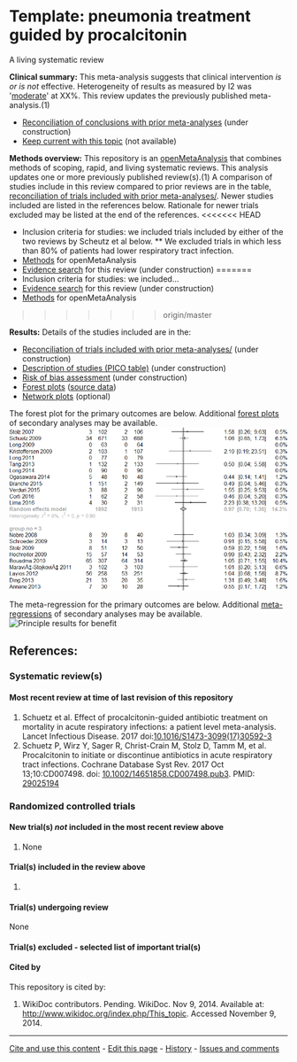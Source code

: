 Template: pneumonia treatment guided by procalcitonin
============================================
A living systematic review

**Clinical summary:** This meta-analysis suggests that clinical intervention *is or is not* effective. Heterogeneity of results as measured by I2 was '[moderate](http://handbook.cochrane.org/chapter_9/9_5_2_identifying_and_measuring_heterogeneity.htm)' at XX%. This review updates the previously published meta-analysis.(1)

* [Reconciliation of conclusions with prior meta-analyses](files/reconciliation-tables/Reconciliation%20of%20conclusions.pdf) (under construction)
* [Keep current with this topic](files/searching/Keep-up.md) (not available)

**Methods overview:** This repository is an [openMetaAnalysis](https://openmetaanalysis.github.io/) that combines methods of scoping, rapid, and living systematic reviews.  This analysis updates one or more previously published review(s).(1) A comparison of studies include in this review compared to prior reviews are in the table, [reconciliation of trials included with prior meta-analyses/](files/reconciliation-tables/Reconciliation%20of%20studies.pdf). Newer studies included are listed in the references below. Rationale for newer trials excluded may be listed at the end of the references. 
<<<<<<< HEAD
* Inclusion criteria for studies: we included trials included by either of the two reviews by Scheutz et al below. 
** We excluded trials in which less than 80% of patients had lower respiratory tract infection.
* [Methods](http://openmetaanalysis.github.io/methods.html) for openMetaAnalysis
* [Evidence search](files/searching/evidence-search.md) for this review (under construction)
=======
* Inclusion criteria for studies: we included...
* [Evidence search](files/searching/evidence-search.md) for this review (under construction)
* [Methods](http://openmetaanalysis.github.io/methods.html) for openMetaAnalysis
>>>>>>> origin/master

**Results:** Details of the studies included are in the:
* [Reconciliation of trials included with prior meta-analyses/](files/reconciliation-tables/Reconciliation%20of%20studies.pdf) (under construction)
* [Description of studies (PICO table)](files/study-details/table-pico.pdf) (under construction)
* [Risk of bias assessment](files/study-details/table-bias.pdf) (under construction)
* [Forest plots](../master/files/forest-plots) ([source data](files/data))
* [Network plots](../master/files/network) (optional)

The forest plot for the primary outcomes are below. Additional [forest plots](files/forest-plots) of secondary analyses may be available. 
![Principle results](files/forest-plots/Outcome-Primary.png)

The meta-regression for the primary outcomes are below. Additional [meta-regressions](files/metaregression) of secondary analyses may be available. 
![Principle results for benefit](files/metaregression/Outcome-Primary.png "Principle results for benefit]")

References:
----------------------------------

### Systematic review(s)
#### Most recent review at time of last revision of this repository
1. Schuetz et al. Effect of procalcitonin-guided antibiotic treatment on mortality in acute respiratory infections: a patient level meta-analysis. Lancet Infectious Disease. 2017 doi:[10.1016/S1473-3099(17)30592-3](http://doi.org/10.1016/S1473-3099(17)30592-3)
2. Schuetz P, Wirz Y, Sager R, Christ-Crain M, Stolz D, Tamm M, et al. Procalcitonin to initiate or discontinue antibiotics in acute respiratory tract
infections. Cochrane Database Syst Rev. 2017 Oct 13;10:CD007498. doi: [10.1002/14651858.CD007498.pub3](http://doi.org/10.1002/14651858.CD007498.pub3). PMID: [29025194](http://pubmed.gov/29025194)

### Randomized controlled trials
#### New trial(s) *not* included in the most recent review above
1. None

#### Trial(s) included in the review above
1. 

#### Trial(s) undergoing review
None

#### Trial(s) excluded - selected list of important trial(s)

#### Cited by
This repository is cited by:

1. WikiDoc contributors. Pending. WikiDoc. Nov 9, 2014. Available at: http://www.wikidoc.org/index.php/This_topic. Accessed November 9, 2014. 

-------------------------------
[Cite and use this content](https://github.com/openMetaAnalysis/openMetaAnalysis.github.io/blob/master/reusing.MD)  - [Edit this page](../../edit/master/README.md) - [History](../../commits/master/README.md)  - 
[Issues and comments](../../issues?q=is%3Aboth+is%3Aissue)

